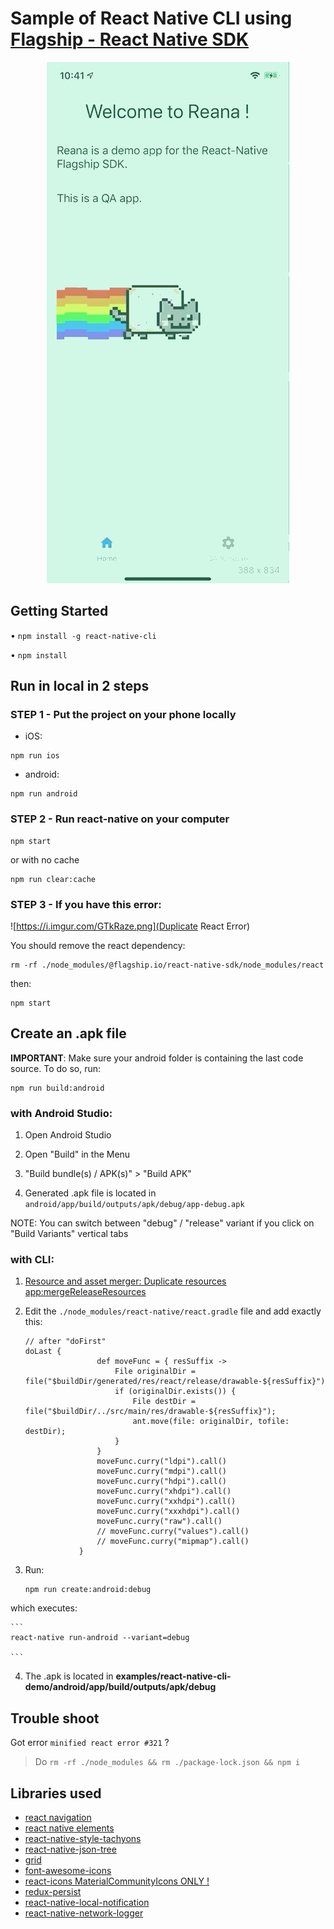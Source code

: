 # Sample of React Native CLI using [Flagship - React Native SDK](../../README.md)

<p align="center">
<img src="./src/assets/demo_reana.gif"  alt="demo gif"/>
</p>

## Getting Started

• `npm install -g react-native-cli`

• `npm install`

## Run in local in 2 steps

### STEP 1 - Put the project on your phone locally

- iOS:

```
npm run ios
```

- android:

```
npm run android
```

### STEP 2 - Run react-native on your computer

```
npm start
```

or with no cache

```
npm run clear:cache
```

### STEP 3 - If you have this error:

![https://i.imgur.com/GTkRaze.png](Duplicate React Error)

You should remove the react dependency:

```
rm -rf ./node_modules/@flagship.io/react-native-sdk/node_modules/react
```

then:

```
npm start
```

## Create an .apk file

**IMPORTANT**: Make sure your android folder is containing the last code source. To do so, run:

```
npm run build:android
```

### with Android Studio:

1. Open Android Studio

2. Open "Build" in the Menu

3. "Build bundle(s) / APK(s)" > "Build APK"

4. Generated .apk file is located in `android/app/build/outputs/apk/debug/app-debug.apk`

NOTE: You can switch between "debug" / "release" variant if you click on "Build Variants" vertical tabs

### with CLI:

1.  [Resource and asset merger: Duplicate resources app:mergeReleaseResources](https://github.com/facebook/react-native/issues/22234#issuecomment-437812451)

2.  Edit the `./node_modules/react-native/react.gradle` file and add exactly this:

    ```
    // after "doFirst"
    doLast {
                    def moveFunc = { resSuffix ->
                        File originalDir = file("$buildDir/generated/res/react/release/drawable-${resSuffix}");
                        if (originalDir.exists()) {
                            File destDir = file("$buildDir/../src/main/res/drawable-${resSuffix}");
                            ant.move(file: originalDir, tofile: destDir);
                        }
                    }
                    moveFunc.curry("ldpi").call()
                    moveFunc.curry("mdpi").call()
                    moveFunc.curry("hdpi").call()
                    moveFunc.curry("xhdpi").call()
                    moveFunc.curry("xxhdpi").call()
                    moveFunc.curry("xxxhdpi").call()
                    moveFunc.curry("raw").call()
                    // moveFunc.curry("values").call()
                    // moveFunc.curry("mipmap").call()
                }
    ```

3.  Run:

    ```
    npm run create:android:debug

    ```

which executes:

    ```
    react-native run-android --variant=debug

    ```

4.  The .apk is located in **examples/react-native-cli-demo/android/app/build/outputs/apk/debug**

## Trouble shoot

Got error `minified react error #321` ?

> Do `rm -rf ./node_modules && rm ./package-lock.json && npm i`

## Libraries used

- [react navigation](https://reactnavigation.org/docs/en/getting-started.html)
- [react native elements](https://react-native-elements.github.io/react-native-elements/docs/overview.html)
- [react-native-style-tachyons](https://github.com/tachyons-css/react-native-style-tachyons)
- [react-native-json-tree](https://www.npmjs.com/package/react-native-json-tree)
- [grid](https://github.com/GeekyAnts/react-native-easy-grid)
- [font-awesome-icons](https://fontawesome.com/icons?d=gallery&q=cross&m=free)
- [react-icons MaterialCommunityIcons ONLY !](https://oblador.github.io/react-native-vector-icons/)
- [redux-persist](https://github.com/rt2zz/redux-persist)
- [react-native-local-notification](https://github.com/EmilScherdin/react-native-local-notification)
- [react-native-network-logger](https://www.npmjs.com/package/react-native-network-logger)
